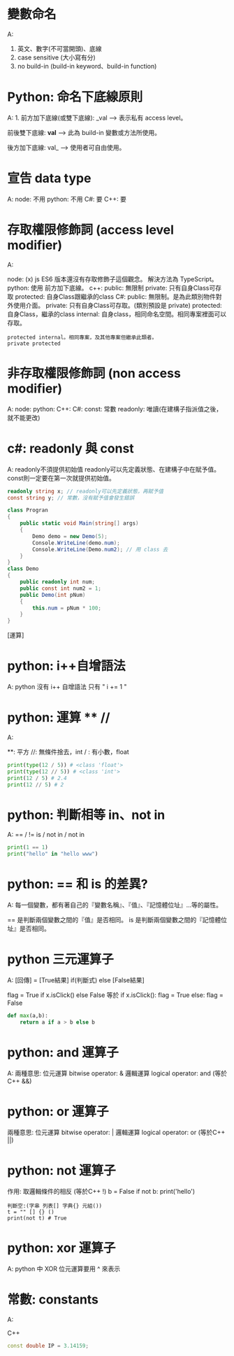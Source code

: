 
# 變數命名
A:
1. 英文、數字(不可當開頭)、底線
2. case sensitive (大小寫有分)
3. no build-in (build-in keyword、build-in function)

# Python: 命名下底線原則
A:
1.
前方加下底線(或雙下底線): _val
--> 表示私有 access level。

前後雙下底線: __val__
--> 此為 build-in 變數或方法所使用。

後方加下底線: val_
--> 使用者可自由使用。

# 宣告 data type
A:
node: 不用
python: 不用 
C#: 要
C++: 要

# 存取權限修飾詞 (access level modifier)
A:

node:
    (x) js ES6 版本還沒有存取修飾子這個觀念。
    解決方法為 TypeScript。
python:
    使用 前方加下底線。
c++:
    public: 無限制
    private: 只有自身Class可存取
    protected: 自身Class跟繼承的class
C#:
    public: 無限制。是為此類別物件對外使用介面。
    private: 只有自身Class可存取。(類別預設是 private)
    protected: 自身Class，繼承的class
    internal: 自身class，相同命名空間。相同專案裡面可以存取。

    protected internal。相同專案，及其他專案但繼承此類者。
    private protected

# 非存取權限修飾詞 (non access modifier)
A:
node:
python:
C++:
C#:
    const: 常數
    readonly: 唯讀(在建構子指派值之後，就不能更改)

# c#: readonly 與 const
A:
readonly不須提供初始值 readonly可以先定義狀態、在建構子中在賦予值。 
const則一定要在第一次就提供初始值。
```cs
readonly string x; // readonly可以先定義狀態，再賦予值
const string y; // 常數，沒有賦予值會發生錯誤
```
```cs
class Progran
{
    public static void Main(string[] args)
    {
        Demo demo = new Demo(5);
        Console.WriteLine(demo.num);
        Console.WriteLine(Demo.num2); // 用 class 去
    }
}
class Demo
{
    public readonly int num;
    public const int num2 = 1;
    public Demo(int pNum)
    {
        this.num = pNum * 100;
    }
}
```


[運算]


# python: i++自增語法
A:
python 沒有 i++ 自增語法
只有 " i += 1 "

# python: 運算 ** //
A:

**: 平方
//: 無條件捨去，int
/ : 有小數，float
```py
print(type(12 / 5)) # <class 'float'>
print(type(12 // 5)) # <class 'int'>
print(12 / 5) # 2.4
print(12 // 5) # 2
```

# python: 判斷相等 in、not in
A:
== / !=
is / not
in / not in 
```py
print(1 == 1)
print("hello" in "hello www")
```

# python: == 和 is 的差異?
A:
每一個變數，都有著自己的『變數名稱』、『值』、『記憶體位址』...等的屬性。

== 是判斷兩個變數之間的『值』是否相同。
is 是判斷兩個變數之間的『記憶體位址』是否相同。

# python 三元運算子
A:
[回傳] = [True結果] if(判斷式) else [False結果]

flag = True if x.isClick() else False
等於
if x.isClick():
    flag = True
else:
    flag = False

```python
def max(a,b):
    return a if a > b else b
```

# python: and 運算子
A:
兩種意思:
    位元運算 bitwise operator: &
    邏輯運算 logical operator: and (等於C++ &&)

# python: or 運算子
兩種意思:
    位元運算 bitwise operator: |
    邏輯運算 logical operator: or (等於C++ ||)

# python: not 運算子
作用:
    取邏輯條件的相反 (等於C++ !)
    b = False
    if not b:
        print('hello')
    
    判斷空:(字串 列表[] 字典{} 元組())
    t = "" [] {} ()
    print(not t) # True


# python: xor 運算子
A:
python 中 XOR 位元運算要用 ^ 來表示

# 常數: constants
A:

C++
```cpp
const double IP = 3.14159;
```